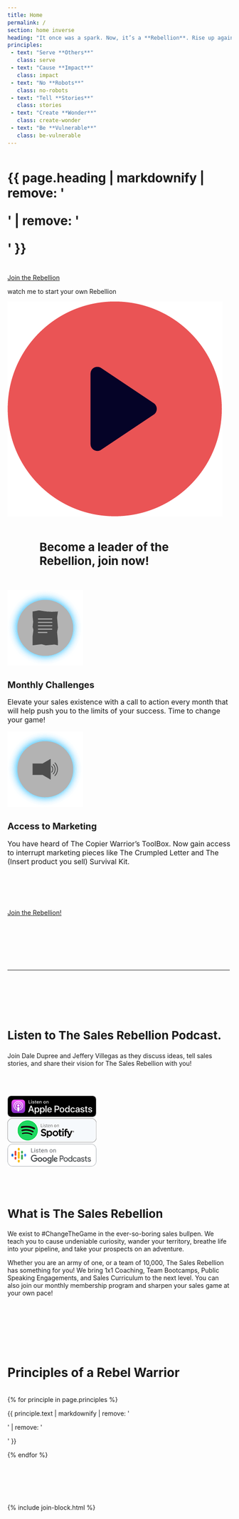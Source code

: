 ```yaml
---
title: Home
permalink: /
section: home inverse
heading: "It once was a spark. Now, it’s a **Rebellion**. Rise up against the status quo of the sales world... **Join The Sales Rebellion**."
principles:
 - text: "Serve **Others**"
   class: serve
 - text: "Cause **Impact**"
   class: impact
 - text: "No **Robots**"
   class: no-robots
 - text: "Tell **Stories**"
   class: stories
 - text: "Create **Wonder**"
   class: create-wonder
 - text: "Be **Vulnerable**"
   class: be-vulnerable
---
```


<div style="background:url(/img/bg-triangle.png) no-repeat;background-position:calc(50% + 750px) bottom">
  <div class="row" style="margin-bottom:50px">
    <div class="column medium-8 medium-offset-2">
      <h1 class="text-xlarge text-center" style="margin-bottom:40px">{{ page.heading | markdownify | remove: '<p>' | remove: '</p>' }}</h1>
      <a class="button" style="margin-bottom: 60px" href="/join/">Join the Rebellion</a>
      <p class="watchme">watch me to start your own Rebellion</p>
      <div class="youtube">
        <a><img src="/img/icon-red-play.png" alt="Play button" /></a>
        <div id="video" style="display:none"></div>
      </div>
    </div>
  </div>
</div>
<div class="row" style="margin-bottom:50px">
  <div class="column medium-8 medium-offset-2">
    <h2 class="text-center background-text" style="background-image:url('/img/be-a-rebel.svg');margin:0 auto;font-size:26px;width:360px"><strong>Become a leader of the Rebellion,</strong> join now!</h2>
  </div>
</div>
<div style="background:url(/img/bg-bolt.png) no-repeat;background-position:calc(50% - 650px) top">
  <div class="row text-center" style="padding-bottom:80px">
    <div class="column medium-4 medium-offset-2">
      <img alt="Monthly Challenges" src="/img/icon-challenges.png" />
      <h2 style="font-size:20px"><strong>Monthly Challenges</strong></h2>
      <p style="font-size:16px">Elevate your sales existence with a call to action every month that will help push you to the limits of your success. Time to change your game!</p>
    </div>
    <div class="column medium-4 end">
      <img alt="Marketing" src="/img/icon-marketing.png" />
      <h2 style="font-size:20px"><strong>Access to Marketing</strong></h2>
      <p style="font-size:16px">You have heard of The Copier Warrior’s ToolBox. Now gain access to interrupt marketing pieces like The Crumpled Letter and The (Insert product you sell) Survival Kit.</p>
    </div>
  </div>
</div>
<div style="background:url(/img/bg-circle-yellow.png) no-repeat;background-position:calc(50% - 550px) top">
  <div class="row" style="padding-bottom:80px">
    <div class="column medium-8 medium-offset-2">
      <a class="button" href="/join/">Join the Rebellion!</a>
      <hr style="margin-top:120px;max-width:500px" />
    </div>
  </div>
</div>
<div style="background:url(/img/bg-circle-black.png) no-repeat;background-position:calc(50% + 550px) bottom">
  <div class="row">
    <div class="column medium-8 medium-offset-2 text-center">
      <h2 style="font-size:26px">Listen to <strong>The Sales Rebellion Podcast.</strong></h2>
      <p>Join Dale Dupree and Jeffery Villegas as they discuss ideas, tell sales stories, and share their vision for The Sales Rebellion with you!</p>
    </div>
  </div>
  <div class="row small-up-1 large-up-3 text-center" style="margin-bottom:50px;margin-top:50px">
    <div class="column column-block">
      <a aria-label="Selling Local Podcast on iTunes" href="https://itunes.apple.com/us/podcast/selling-local-stories-tips-service/id1360290531?mt=2" target="_blank"><img alt="iTunes Podcast" style="width:200px" src="/img/podcast-apple.svg" /></a>
    </div>
    <div class="column column-block">
      <a aria-label="Selling Local Podcast on Spotify" href="https://open.spotify.com/show/6vggsDkQyAuOgsUciBNj9E" target="_blank"><img alt="Spotify Podcast" style="width:200px" src="/img/podcast-spotify.png" /></a>
    </div>
    <div class="column column-block">
      <a aria-label="Selling Local Podcast on Google Play" href="https://play.google.com/music/m/I6nr6unquvf7iq3saaovthqerwu?t=Selling_Local_Stories__Tips__Service" target="_blank"><img alt="Google Play Podcast" style="width:200px" src="/img/podcast-google.svg" /></a>
    </div>
  </div>
</div>
<div style="background:url(/img/bg-rectangle.png) no-repeat;background-position:calc(50% - 550px) bottom">
  <div class="row" style="margin-bottom:100px">
    <div class="column medium-8 medium-offset-2">
      <h2 style="font-size:26px">What is <strong>The Sales Rebellion</strong></h2>
      <p>We exist to #ChangeTheGame in the ever-so-boring sales bullpen. We teach you to cause undeniable curiosity, wander your territory, breathe life into your pipeline, and take your prospects on an adventure.</p>
      <p>Whether you are an army of one, or a team of 10,000, The Sales Rebellion has something for you! We bring 1x1 Coaching, Team Bootcamps, Public Speaking Engagements, and Sales Curriculum to the next level. You can also join our monthly membership program and sharpen your sales game at your own pace!</p>
    </div>
  </div>
</div>
<div class="row">
  <div class="column medium-8 medium-offset-2">
    <h2 class="text-center background-text" style="background-image:url('/img/rebel-warrior.svg');display:block;font-size:28px;margin-bottom:35px">Principles of a Rebel Warrior</h2>
  </div>
</div>
<div style="background:url(/img/bg-bolt.png) no-repeat;background-position:calc(50% + 650px) bottom;padding-bottom:1px">
  <div class="row small-up-1 medium-up-2 large-up-3 medium-8 medium-offset-2 bg-icons" style="margin-bottom:100px">
    {% for principle in page.principles %}
    <div class="column column-block">
      <p class="{{ principle.class }}">{{ principle.text | markdownify | remove: '<p>' | remove: '</p>' }}</p>
    </div>
    {% endfor %}
  </div>
</div>
{% include join-block.html %}
